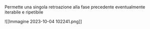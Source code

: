 Permette una singola retroazione alla fase precedente eventualmente iterabile e ripetibile

![[Immagine 2023-10-04 102241.png]]
